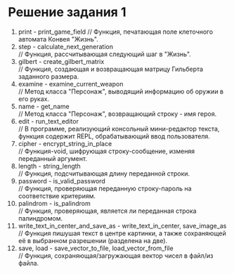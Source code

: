 ﻿# Решение задания 1

1. print - print_game_field
// Функция, печатающая поле клеточного автомата Конвея "Жизнь".
2. step - calculate_next_generation  
// Функция, рассчитывающая следующий шаг в "Жизнь".
3. gilbert - create_gilbert_matrix  
// Функция, создающая и возвращающая матрицу Гильберта заданного размера.
4. examine - examine_current_weapon  
// Метод класса "Персонаж", выводящий информацию об оружии в его руках.
5. name - get_name  
// Метод класса "Персонаж", возвращающий строку - имя героя.
6. edit - run_text_editor  
// В программе, реализующий консольный мини-редактор текста, функция содержит REPL, обрабатывающий ввод пользователя.
7. cipher - encrypt_string_in_place  
// Функция-void, шифрующая строку-сообщение, изменяя переданный аргумент.
8. length - string_length  
// Функция, подсчитывающая длину переданной строки.
9. password - is_valid_password  
// Функция, проверяющая переданную строку-пароль на соответствие критериям.
10. palindrom - is_palindrom  
// Функция, проверяющая, является ли переданная строка палиндромом.
11. write_text_in_center_and_save_as - write_text_in_center, save_image_as  
// Функция пишушая текст в центре картинки, а также сохраняющей её в выбранном разрешении (разделена на две).
12. save, load - save_vector_to_file, load_vector_from_file  
// Функция, сохраняющая/загружающая вектор чисел в файл/из файла.
